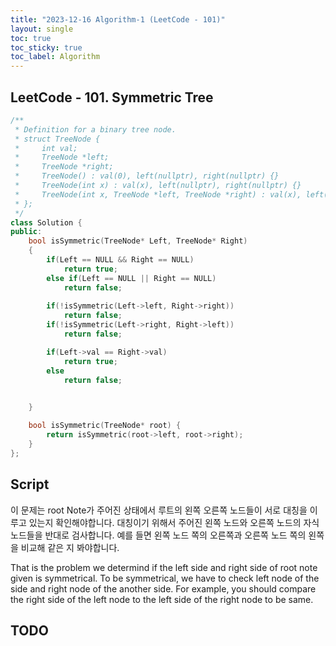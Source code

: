 ```yaml
---
title: "2023-12-16 Algorithm-1 (LeetCode - 101)"
layout: single
toc: true
toc_sticky: true
toc_label: Algorithm
---
```


## LeetCode - 101. Symmetric Tree


```c++
/**
 * Definition for a binary tree node.
 * struct TreeNode {
 *     int val;
 *     TreeNode *left;
 *     TreeNode *right;
 *     TreeNode() : val(0), left(nullptr), right(nullptr) {}
 *     TreeNode(int x) : val(x), left(nullptr), right(nullptr) {}
 *     TreeNode(int x, TreeNode *left, TreeNode *right) : val(x), left(left), right(right) {}
 * };
 */
class Solution {
public:
    bool isSymmetric(TreeNode* Left, TreeNode* Right)
    {
        if(Left == NULL && Right == NULL)
            return true;
        else if(Left == NULL || Right == NULL)
            return false;
        
        if(!isSymmetric(Left->left, Right->right))
            return false;
        if(!isSymmetric(Left->right, Right->left))
            return false;

        if(Left->val == Right->val)
            return true;
        else
            return false;

        
    }

    bool isSymmetric(TreeNode* root) {
        return isSymmetric(root->left, root->right);
    }
};
```

## Script
이 문제는 root Note가 주어진 상태에서 루트의 왼쪽 오른쪽 노드들이 서로 대칭을 이루고 있는지 확인해야합니다. 대칭이기 위해서 주어진 왼쪽 노드와 오른쪽 노드의 자식 노드들을 반대로 검사합니다. 예를 들면 왼쪽 노드 쪽의 오른쪽과 오른쪽 노드 쪽의 왼쪽을 비교해 같은 지 봐야합니다.

That is the problem we determind if the left side and right side of root note given is symmetrical. To be symmetrical, we have to check left node of the side and right node of the another side. For example, you should compare the right side of the left node to the left side of the right node to be same.


## TODO